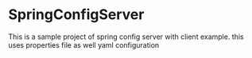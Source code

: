 # SpringConfigServer
This is a sample project of spring config server with client example. this uses properties file as well yaml configuration

